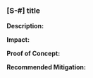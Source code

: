 ### [S-#] title

**Description:** 

**Impact:** 

**Proof of Concept:**

**Recommended Mitigation:**  

